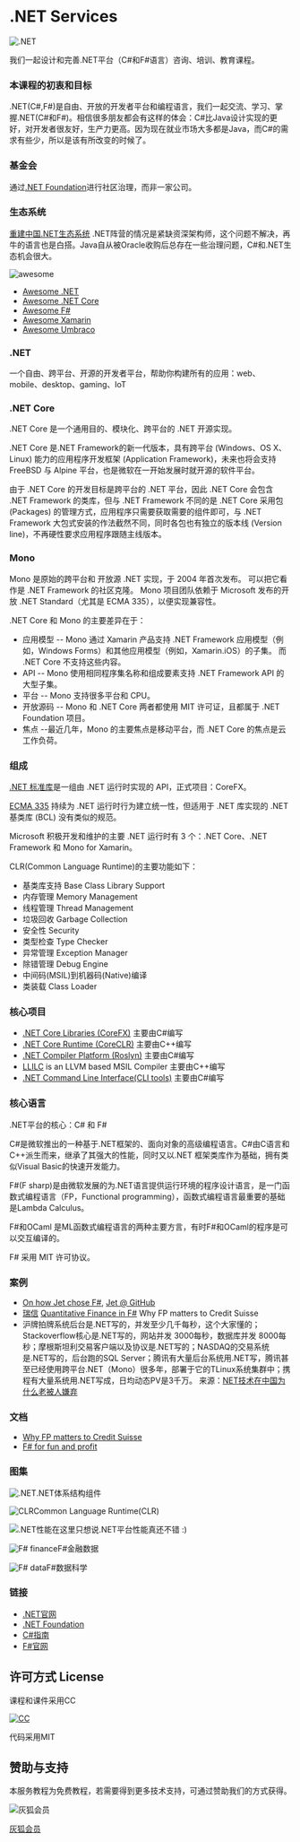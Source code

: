 # .NET Services
![.NET](https://wiki.huihoo.com/images/f/f2/Microsoft.NET.png)

我们一起设计和完善.NET平台（C#和F#语言）咨询、培训、教育课程。

### 本课程的初衷和目标
.NET(C#,F#)是自由、开放的开发者平台和编程语言，我们一起交流、学习、掌握.NET(C#和F#)。相信很多朋友都会有这样的体会：C#比Java设计实现的更好，对开发者很友好，生产力更高。因为现在就业市场大多都是Java，而C#的需求有些少，所以是该有所改变的时候了。

### 基金会
通过[.NET Foundation](https://github.com/dotnet)进行社区治理，而非一家公司。

### 生态系统
[重建中国.NET生态系统](https://www.cnblogs.com/neuzilla/p/recreate-dotnet-ecosystem-neuzilla.html) .NET阵营的情况是紧缺资深架构师，这个问题不解决，再牛的语言也是白搭。Java自从被Oracle收购后总存在一些治理问题，C#和.NET生态机会很大。

![awesome](https://wiki.huihoo.com/images/1/13/Awesome.png)
* [Awesome .NET](https://github.com/quozd/awesome-dotnet) 
* [Awesome .NET Core](https://github.com/thangchung/awesome-dotnet-core/) 
* [Awesome F#](https://github.com/fsprojects/awesome-fsharp) 
* [Awesome Xamarin](https://github.com/benoitjadinon/awesome-xamarin) 
* [Awesome Umbraco](https://github.com/leekelleher/awesome-umbraco) 

### .NET
一个自由、跨平台、开源的开发者平台，帮助你构建所有的应用：web、mobile、desktop、gaming、IoT

### .NET Core
.NET Core 是一个通用目的、模块化、跨平台的 .NET 开源实现。

.NET Core 是.NET Framework的新一代版本，具有跨平台 (Windows、OS X、Linux) 能力的应用程序开发框架 (Application Framework)，未来也将会支持 FreeBSD 与 Alpine 平台，也是微软在一开始发展时就开源的软件平台。

由于 .NET Core 的开发目标是跨平台的 .NET 平台，因此 .NET Core 会包含 .NET Framework 的类库，但与 .NET Framework 不同的是 .NET Core 采用包 (Packages) 的管理方式，应用程序只需要获取需要的组件即可，与 .NET Framework 大包式安装的作法截然不同，同时各包也有独立的版本线 (Version line)，不再硬性要求应用程序跟随主线版本。

### Mono
Mono 是原始的跨平台和 开放源 .NET 实现，于 2004 年首次发布。 可以把它看作是 .NET Framework 的社区克隆。 Mono 项目团队依赖于 Microsoft 发布的开放 .NET Standard（尤其是 ECMA 335），以便实现兼容性。 

.NET Core 和 Mono 的主要差异在于：
* 应用模型 -- Mono 通过 Xamarin 产品支持 .NET Framework 应用模型（例如，Windows Forms）和其他应用模型（例如，Xamarin.iOS）的子集。 而 .NET Core 不支持这些内容。
* API -- Mono 使用相同程序集名称和组成要素支持 .NET Framework API 的 大型子集。
* 平台 -- Mono 支持很多平台和 CPU。
* 开放源码 -- Mono 和 .NET Core 两者都使用 MIT 许可证，且都属于 .NET Foundation 项目。
* 焦点 --最近几年，Mono 的主要焦点是移动平台，而 .NET Core 的焦点是云工作负荷。

### 组成
[.NET 标准库](https://docs.microsoft.com/zh-cn/dotnet/articles/standard/library)是一组由 .NET 运行时实现的 API，正式项目：CoreFX。

[ECMA 335](https://github.com/dotnet/coreclr/blob/master/Documentation/project-docs/dotnet-standards.md) 持续为 .NET 运行时行为建立统一性，但适用于 .NET 库实现的 .NET 基类库 (BCL) 没有类似的规范。

Microsoft 积极开发和维护的主要 .NET 运行时有 3 个：.NET Core、.NET Framework 和 Mono for Xamarin。

CLR(Common Language Runtime)的主要功能如下：
* 基类库支持 Base Class Library Support
* 内存管理 Memory Management
* 线程管理 Thread Management
* 垃圾回收 Garbage Collection
* 安全性 Security
* 类型检查 Type Checker
* 异常管理 Exception Manager
* 除错管理 Debug Engine
* 中间码(MSIL)到机器码(Native)编译
* 类装载 Class Loader

### 核心项目
* [.NET Core Libraries (CoreFX)](https://github.com/dotnet/corefx) 主要由C#编写
* [.NET Core Runtime (CoreCLR)](https://github.com/dotnet/coreclr) 主要由C++编写
* [.NET Compiler Platform (Roslyn)](https://github.com/dotnet/roslyn) 主要由C#编写
* [LLILC](https://github.com/dotnet/llilc) is an LLVM based MSIL Compiler 主要由C++编写
* [.NET Command Line Interface(CLI tools)](https://github.com/dotnet/cli) 主要由C#编写

### 核心语言
.NET平台的核心：C# 和 F#

C#是微软推出的一种基于.NET框架的、面向对象的高级编程语言。C#由C语言和C++派生而来，继承了其强大的性能，同时又以.NET 框架类库作为基础，拥有类似Visual Basic的快速开发能力。

F#(F sharp)是由微软发展的为.NET语言提供运行环境的程序设计语言，是一门函数式编程语言（FP，Functional programming），函数式编程语言最重要的基础是Lambda Calculus。

F#和OCaml 是ML函数式编程语言的两种主要方言，有时F#和OCaml的程序是可以交互编译的。

F# 采用 MIT 许可协议。
### 案例
* [On how Jet chose F#](https://tech.jet.com/blog/2015/03-22-on-how-jet-chose/), [Jet @ GitHub](https://github.com/jet)
* [瑞信](https://www.credit-suisse.com/cn/sc.html) [Quantitative Finance in F#](http://fsharp.org/testimonials/#credit-suisse-abstract) Why FP matters to Credit Suisse
* 沪牌拍牌系统后台是.NET写的，并发至少几千每秒，这个大家懂的；Stackoverflow核心是.NET写的，网站并发 3000每秒，数据库并发 8000每秒；摩根斯坦利交易客户端以及协议是.NET写的；NASDAQ的交易系统是.NET写的，后台跑的SQL Server；腾讯有大量后台系统用.NET写，腾讯甚至已经使用跨平台.NET（Mono）很多年，部署于它的TLinux系统集群中；携程有大量系统用.NET写成，日均动态PV是3千万。 来源：[NET技术在中国为什么老被人嫌弃](https://www.cnblogs.com/neuzilla/p/dotnet_china_market_share.html)

### 文档
* [Why FP matters to Credit Suisse](http://docs.huihoo.com/cufp/2004-2008/2006/slides/HowardMansell.pdf)
* [F# for fun and profit](http://book.huihoo.com/dotnet/fsharp-for-fun-and-profit.pdf)

### 图集
![.NET](https://wiki.huihoo.com/images/thumb/8/8a/Dotnet-components.png/1280px-Dotnet-components.png).NET体系结构组件

![CLR](https://wiki.huihoo.com/images/thumb/e/e8/Common-Language-Runtime.png/1280px-Common-Language-Runtime.png)Common Language Runtime(CLR)

![.NET性能](https://wiki.huihoo.com/images/5/54/Dotnet-performance.png)在这里只想说.NET平台性能真还不错 :)

![F# finance](https://wiki.huihoo.com/images/f/f8/Fsharp-finance-data.png)F#金融数据

![F# data](https://wiki.huihoo.com/images/thumb/e/e1/Fsharp-data-science-with-fsLab-and-ionide.png/1280px-Fsharp-data-science-with-fsLab-and-ionide.png)F#数据科学

### 链接
* [.NET官网](https://dotnet.microsoft.com/)
* [.NET Foundation](https://github.com/dotnet)
* [C#指南](https://docs.microsoft.com/zh-cn/dotnet/csharp/)
* [F#官网](http://fsharp.org/)

## 许可方式 License

课程和课件采用CC

[![CC](http://wiki.huihoo.com/images/4/4e/CC-BY-SA_3.0-88x31.png)](http://wiki.huihoo.com/wiki/CC-BY-SA_3.0)

代码采用MIT

## 赞助与支持
本服务教程为免费教程，若需要得到更多技术支持，可通过赞助我们的方式获得。

![灰狐会员](http://wiki.huihoo.com/images/2/25/Zsxq.jpg)

[灰狐会员](https://wiki.huihoo.com/wiki/%E7%81%B0%E7%8B%90%E4%BC%9A%E5%91%98)





